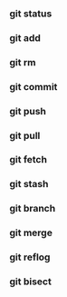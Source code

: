 ### git status

### git add

### git rm

### git commit

### git push

### git pull

### git fetch

### git stash

### git branch

### git merge

### git reflog

### git bisect
